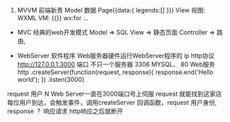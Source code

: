 1. MVVM  前端新贵
 Model 数据 Page({data:{
     legends:[]
 }})
 View 视图: WXML
 VM: {{}}  wx:for ...

- MVC  经典的web开发模式
  Model => SQL
  View => 静态页面
  Controller => 路由,


- WebServer 软件程序 
Web服务器硬件运行WebServer程序的
ip http协议 
http://127.0.0.1:3000
端口    不只一个服务器
3306    MYSQL、
80  Web服务
http
    .createServer(function(request, response){
        response.end('Hello world');
    })
    .listen(3000)


request 用户  N  Web Server一直在3000端口号上伺服
request 就能找到这家店  每位用户到达，会触发事件，调用createServer 回调函数，request 用户身份,
response ？ 响应请求  http响应之后就断开